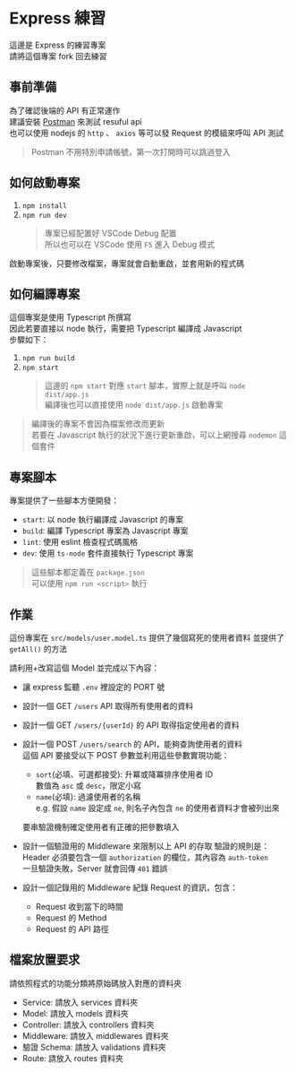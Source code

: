 # Express 練習
這邊是 Express 的練習專案  
請將這個專案 fork 回去練習

## 事前準備
為了確認後端的 API 有正常運作  
建議安裝 [Postman](https://www.postman.com/downloads/) 來測試 resuful api  
也可以使用 nodejs 的 `http` 、 `axios` 等可以發 Request 的模組來呼叫 API 測試

> Postman 不用特別申請帳號，第一次打開時可以跳過登入

## 如何啟動專案
1. `npm install`
2. `npm run dev`
    > 專案已經配置好 VSCode Debug 配置  
    > 所以也可以在 VSCode 使用 `F5` 進入 Debug 模式

啟動專案後，只要修改檔案，專案就會自動重啟，並套用新的程式碼

## 如何編譯專案
這個專案是使用 Typescript 所撰寫  
因此若要直接以 node 執行，需要把 Typescript 編譯成 Javascript  
步驟如下：
1. `npm run build`
2. `npm start`  
    > 這邊的 `npm start` 對應 `start` 腳本，實際上就是呼叫 `node dist/app.js`  
    > 編譯後也可以直接使用 `node dist/app.js` 啟動專案

> 編譯後的專案不會因為檔案修改而更新  
> 若要在 Javascript 執行的狀況下進行更新重啟，可以上網搜尋 `nodemon` 這個套件

## 專案腳本
專案提供了一些腳本方便開發：
* `start`: 以 node 執行編譯成 Javascript 的專案
* `build`: 編譯 Typescript 專案為 Javascript 專案
* `lint`: 使用 eslint 檢查程式碼風格
* `dev`: 使用 `ts-node` 套件直接執行 Typescript 專案

> 這些腳本都定義在 `package.json`  
> 可以使用 `npm run <script>` 執行

## 作業
這份專案在 `src/models/user.model.ts` 提供了幾個寫死的使用者資料
並提供了 `getAll()` 的方法

請利用+改寫這個 Model 並完成以下內容：
* 讓 express 監聽 `.env` 裡設定的 PORT 號
* 設計一個 GET `/users` API 取得所有使用者的資料
* 設計一個 GET `/users/{userId}` 的 API 取得指定使用者的資料
* 設計一個 POST `/users/search` 的 API，能夠查詢使用者的資料  
    這個 API 要接受以下 POST 參數並利用這些參數實現功能：
    * `sort`(必填、可選都接受): 升冪或降冪排序使用者 ID  
        數值為 `asc` 或 `desc`，限定小寫
    * `name`(必填): 過濾使用者的名稱  
        e.g. 假設 `name` 設定成 `ne`, 則名子內包含 `ne` 的使用者資料才會被列出來
    
    要串驗證機制確定使用者有正確的把參數填入
* 設計一個驗證用的 Middleware 來限制以上 API 的存取
    驗證的規則是：  
    Header 必須要包含一個 `authorization` 的欄位，其內容為 `auth-token`  
    一旦驗證失敗，Server 就會回傳 `401` 錯誤  
* 設計一個記錄用的 Middleware 紀錄 Request 的資訊，包含：
    * Request 收到當下的時間
    * Request 的 Method
    * Request 的 API 路徑

## 檔案放置要求
請依照程式的功能分類將原始碼放入對應的資料夾
* Service: 請放入 services 資料夾
* Model: 請放入 models 資料夾
* Controller: 請放入 controllers 資料夾
* Middleware: 請放入 middlewares 資料夾
* 驗證 Schema: 請放入 validations 資料夾
* Route: 請放入 routes 資料夾

